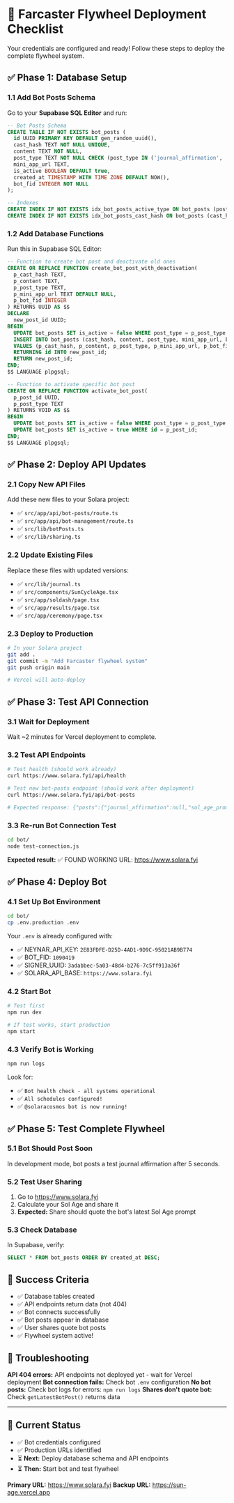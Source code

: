 # 🚀 Farcaster Flywheel Deployment Checklist

Your credentials are configured and ready! Follow these steps to deploy the complete flywheel system.

## ✅ **Phase 1: Database Setup**

### 1.1 Add Bot Posts Schema
Go to your **Supabase SQL Editor** and run:

```sql
-- Bot Posts Schema
CREATE TABLE IF NOT EXISTS bot_posts (
  id UUID PRIMARY KEY DEFAULT gen_random_uuid(),
  cast_hash TEXT NOT NULL UNIQUE,
  content TEXT NOT NULL,
  post_type TEXT NOT NULL CHECK (post_type IN ('journal_affirmation', 'sol_age_prompt', 'pledge_encouragement')),
  mini_app_url TEXT,
  is_active BOOLEAN DEFAULT true,
  created_at TIMESTAMP WITH TIME ZONE DEFAULT NOW(),
  bot_fid INTEGER NOT NULL
);

-- Indexes
CREATE INDEX IF NOT EXISTS idx_bot_posts_active_type ON bot_posts (post_type, is_active, created_at DESC);
CREATE INDEX IF NOT EXISTS idx_bot_posts_cast_hash ON bot_posts (cast_hash);
```

### 1.2 Add Database Functions
Run this in Supabase SQL Editor:

```sql
-- Function to create bot post and deactivate old ones
CREATE OR REPLACE FUNCTION create_bot_post_with_deactivation(
  p_cast_hash TEXT,
  p_content TEXT,
  p_post_type TEXT,
  p_mini_app_url TEXT DEFAULT NULL,
  p_bot_fid INTEGER
) RETURNS UUID AS $$
DECLARE
  new_post_id UUID;
BEGIN
  UPDATE bot_posts SET is_active = false WHERE post_type = p_post_type AND is_active = true;
  INSERT INTO bot_posts (cast_hash, content, post_type, mini_app_url, bot_fid, is_active)
  VALUES (p_cast_hash, p_content, p_post_type, p_mini_app_url, p_bot_fid, true)
  RETURNING id INTO new_post_id;
  RETURN new_post_id;
END;
$$ LANGUAGE plpgsql;

-- Function to activate specific bot post
CREATE OR REPLACE FUNCTION activate_bot_post(
  p_post_id UUID,
  p_post_type TEXT
) RETURNS VOID AS $$
BEGIN
  UPDATE bot_posts SET is_active = false WHERE post_type = p_post_type AND is_active = true;
  UPDATE bot_posts SET is_active = true WHERE id = p_post_id;
END;
$$ LANGUAGE plpgsql;
```

## ✅ **Phase 2: Deploy API Updates**

### 2.1 Copy New API Files
Add these new files to your Solara project:

- ✅ `src/app/api/bot-posts/route.ts`
- ✅ `src/app/api/bot-management/route.ts`
- ✅ `src/lib/botPosts.ts`
- ✅ `src/lib/sharing.ts`

### 2.2 Update Existing Files
Replace these files with updated versions:

- ✅ `src/lib/journal.ts`
- ✅ `src/components/SunCycleAge.tsx`
- ✅ `src/app/soldash/page.tsx`
- ✅ `src/app/results/page.tsx`
- ✅ `src/app/ceremony/page.tsx`

### 2.3 Deploy to Production
```bash
# In your Solara project
git add .
git commit -m "Add Farcaster flywheel system"
git push origin main

# Vercel will auto-deploy
```

## ✅ **Phase 3: Test API Connection**

### 3.1 Wait for Deployment
Wait ~2 minutes for Vercel deployment to complete.

### 3.2 Test API Endpoints
```bash
# Test health (should work already)
curl https://www.solara.fyi/api/health

# Test new bot-posts endpoint (should work after deployment)
curl https://www.solara.fyi/api/bot-posts

# Expected response: {"posts":{"journal_affirmation":null,"sol_age_prompt":null,"pledge_encouragement":null}}
```

### 3.3 Re-run Bot Connection Test
```bash
cd bot/
node test-connection.js
```

**Expected result:** ✅ FOUND WORKING URL: https://www.solara.fyi

## ✅ **Phase 4: Deploy Bot**

### 4.1 Set Up Bot Environment
```bash
cd bot/
cp .env.production .env
```

Your `.env` is already configured with:
- ✅ NEYNAR_API_KEY: `2E83FDFE-D25D-4AD1-9D9C-95021AB9B774`
- ✅ BOT_FID: `1090419`
- ✅ SIGNER_UUID: `3adabbec-5a03-48d4-b276-7c5ff913a36f`
- ✅ SOLARA_API_BASE: `https://www.solara.fyi`

### 4.2 Start Bot
```bash
# Test first
npm run dev

# If test works, start production
npm start
```

### 4.3 Verify Bot is Working
```bash
npm run logs
```

Look for:
- ✅ `Bot health check - all systems operational`
- ✅ `All schedules configured!`
- ✅ `@solaracosmos bot is now running!`

## ✅ **Phase 5: Test Complete Flywheel**

### 5.1 Bot Should Post Soon
In development mode, bot posts a test journal affirmation after 5 seconds.

### 5.2 Test User Sharing
1. Go to https://www.solara.fyi
2. Calculate your Sol Age and share it
3. **Expected:** Share should quote the bot's latest Sol Age prompt

### 5.3 Check Database
In Supabase, verify:
```sql
SELECT * FROM bot_posts ORDER BY created_at DESC;
```

## 🎯 **Success Criteria**

- ✅ Database tables created
- ✅ API endpoints return data (not 404)
- ✅ Bot connects successfully
- ✅ Bot posts appear in database
- ✅ User shares quote bot posts
- ✅ Flywheel system active!

## 🔧 **Troubleshooting**

**API 404 errors:** API endpoints not deployed yet - wait for Vercel deployment
**Bot connection fails:** Check bot `.env` configuration
**No bot posts:** Check bot logs for errors: `npm run logs`
**Shares don't quote bot:** Check `getLatestBotPost()` returns data

---

## 🚀 **Current Status**

- ✅ Bot credentials configured
- ✅ Production URLs identified  
- ⏳ **Next:** Deploy database schema and API endpoints
- ⏳ **Then:** Start bot and test flywheel

**Primary URL:** https://www.solara.fyi
**Backup URL:** https://sun-age.vercel.app